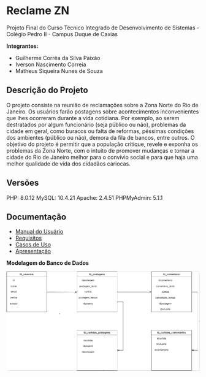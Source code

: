 # Reclame ZN

Projeto Final do Curso Técnico Integrado de Desenvolvimento de Sistemas - Colégio Pedro II - Campus Duque de Caxias

**Integrantes:**
 - Guilherme Corrêa da Silva Paixão
 - Iverson Nascimento Correia
 - Matheus Siqueira Nunes de Souza

 ## Descrição do Projeto

O projeto consiste na reunião de reclamações sobre a Zona Norte do Rio de Janeiro. Os usuários farão postagens sobre acontecimentos inconvenientes que lhes ocorreram durante a vida cotidiana. Por exemplo, ao serem destratados por algum funcionário (seja público ou não), problemas da cidade em geral, como buracos ou falta de reformas, péssimas condições dos ambientes (público ou não), demora da fila de bancos, entre outros.
O objetivo do projeto é permitir que a população critique, revele e exponha os problemas da Zona Norte, com o intuito de promover mudanças e tornar a cidade do Rio de Janeiro melhor para o convívio social e para que haja uma melhor qualidade de vida dos cidadãos cariocas.

## Versões
PHP: 8.0.12
MySQL: 10.4.21
Apache: 2.4.51
PHPMyAdmin: 5.1.1

## Documentação

- [Manual do Usuário](manual.md)
- [Requisitos](requisitos.md)
- [Casos de Uso](casos-de-uso.md)
- [Apresentação](apresentacao.pdf)

**Modelagem do Banco de Dados**

![Diagrama de Banco de Dados](diagrama_de_classes.png)
